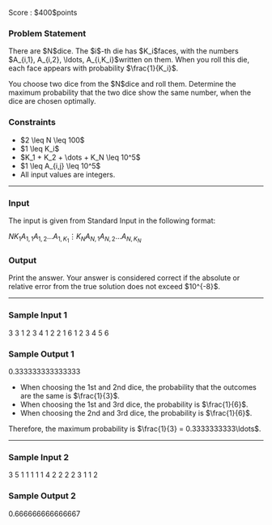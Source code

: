 
<div>

<span>

<span>

<p>
Score : $400$points
</p>

<div>

<section>

### **Problem Statement**

<p>
There are $N$dice.
The $i$-th die has $K_i$faces, with the numbers $A_{i,1}, A_{i,2}, \ldots, A_{i,K_i}$written on them.
When you roll this die, each face appears with probability $\frac{1}{K_i}$.
</p>

<p>
You choose two dice from the $N$dice and roll them.
Determine the maximum probability that the two dice show the same number, when the dice are chosen optimally.
</p>

</section>

</div>

<div>

<section>

### **Constraints**

<ul>

<li>
$2 \leq N \leq 100$
</li>

<li>
$1 \leq K_i$
</li>

<li>
$K_1 + K_2 + \dots + K_N \leq 10^5$
</li>

<li>
$1 \leq A_{i,j} \leq 10^5$
</li>

<li>
All input values are integers.
</li>

</ul>

</section>

</div>

---

<div>

<div>

<section>

### **Input**

<p>
The input is given from Standard Input in the following format:
</p>

<div>

$N$$K_1$$A_{1,1}$$A_{1,2}$$\dots$$A_{1,K_1}$$\vdots$$K_N$$A_{N,1}$$A_{N,2}$$\dots$$A_{N,K_N}$
</div>

</section>

</div>

<div>

<section>

### **Output**

<p>
Print the answer.
Your answer is considered correct if the absolute or relative error from the true solution does not exceed $10^{-8}$.
</p>

</section>

</div>

</div>

---

<div>

<section>

### **Sample Input 1**

<div>

3
3 1 2 3
4 1 2 2 1
6 1 2 3 4 5 6

</div>

</section>

</div>

<div>

<section>

### **Sample Output 1**

<div>

0.333333333333333

</div>

<ul>

<li>
When choosing the 1st and 2nd dice, the probability that the outcomes are the same is $\frac{1}{3}$.
</li>

<li>
When choosing the 1st and 3rd dice, the probability is $\frac{1}{6}$.
</li>

<li>
When choosing the 2nd and 3rd dice, the probability is $\frac{1}{6}$.
</li>

</ul>

<p>
Therefore, the maximum probability is $\frac{1}{3} = 0.3333333333\ldots$.
</p>

</section>

</div>

---

<div>

<section>

### **Sample Input 2**

<div>

3
5 1 1 1 1 1
4 2 2 2 2
3 1 1 2

</div>

</section>

</div>

<div>

<section>

### **Sample Output 2**

<div>

0.666666666666667

</div>

</section>

</div>

</span>

</span>

</div>
